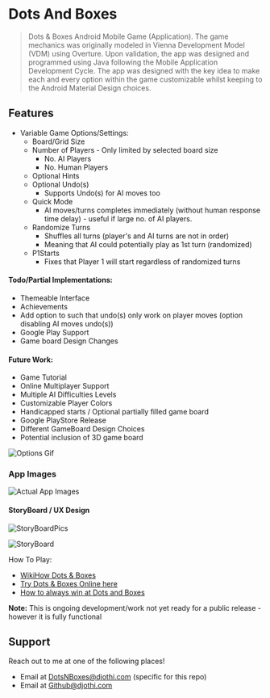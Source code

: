 
# Dots And Boxes
> Dots & Boxes Android Mobile Game (Application).
> The game mechanics was originally modeled in Vienna Development Model (VDM) using Overture. Upon validation, the app was designed and programmed using Java following the Mobile Application Development Cycle. The app was designed with the key idea to make each and every option within the game customizable whilst keeping to the Android Material Design choices.


## Features
- Variable Game Options/Settings:
	- Board/Grid Size
	- Number of Players - Only limited by selected board size
		- No. AI Players
		- No. Human Players
	- Optional Hints
	- Optional Undo(s)
		- Supports Undo(s) for AI moves too
	- Quick Mode
		- AI moves/turns completes immediately (without human response time delay) - useful if large no. of AI players.
	- Randomize Turns
		- Shuffles all turns (player's and AI turns are not in order)
		- Meaning that AI could potentially play as 1st turn (randomized)
	- P1Starts
		- Fixes that Player 1 will start regardless of randomized turns

#### Todo/Partial Implementations:
- Themeable Interface
- Achievements
- Add option to such that undo(s) only work on player moves (option disabling AI moves undo(s))
- Google Play Support
- Game board Design Changes

#### Future Work:
- Game Tutorial
- Online Multiplayer Support
- Multiple AI Difficulties Levels
- Customizable Player Colors
- Handicapped starts / Optional partially filled game board
- Google PlayStore Release
- Different GameBoard Design Choices
- Potential inclusion of 3D game board


![Options Gif](https://i.imgur.com/Hse2VUB.gif)


### App Images
![Actual App Images](https://i.imgur.com/hbX052c.png)



#### StoryBoard / UX Design

![StoryBoardPics](https://i.imgur.com/XKOlESw.png)



![StoryBoard](https://i.imgur.com/gnPvLpF.jpg)

[//]: # (<img src="https://i.imgur.com/gnPvLpF.jpg" height="600" style="horizontal-align:middle">)



How To Play:
- [WikiHow Dots & Boxes](https://www.wikihow.com/Play-Dots-and-Boxes)
- [Try Dots & Boxes Online here](http://www.papg.com/show?1TMU)
- [How to always win at Dots and Boxes](https://www.youtube.com/watch?v=KboGyIilP6k)

**Note:** This is ongoing development/work not yet ready for a public release - however it is fully functional



## Support

Reach out to me at one of the following places!

- Email at DotsNBoxes@djothi.com (specific for this repo)
- Email at Github@djothi.com



